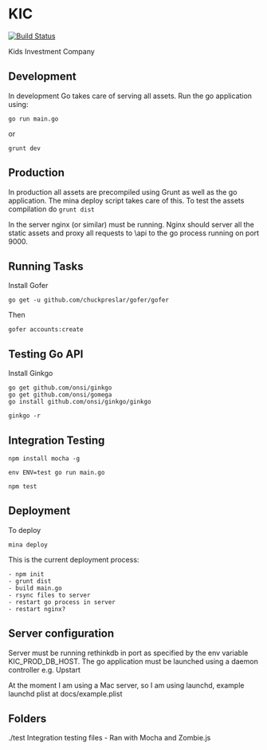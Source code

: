 KIC
===

[![Build Status](https://travis-ci.org/sporto/kic.png?branch=master)](https://travis-ci.org/sporto/kic)

Kids Investment Company


Development
----

In development Go takes care of serving all assets. Run the go application using:

	go run main.go

or

	grunt dev

Production
----------

In production all assets are precompiled using Grunt as well as the go application. The mina deploy script takes care of this.
To test the assets compilation do `grunt dist`

In the server nginx (or similar) must be running. Nginx should server all the static assets and proxy all requests to \api to the go process running on port 9000.

Running Tasks
----------

Install Gofer

	go get -u github.com/chuckpreslar/gofer/gofer

Then

	gofer accounts:create


Testing Go API
-------

Install Ginkgo
	
	go get github.com/onsi/ginkgo
	go get github.com/onsi/gomega
	go install github.com/onsi/ginkgo/ginkgo

	ginkgo -r

Integration Testing
-------------------

	npm install mocha -g

	env ENV=test go run main.go

	npm test

Deployment
-----------

To deploy

	mina deploy

This is the current deployment process:

	- npm init
	- grunt dist
	- build main.go
	- rsync files to server
	- restart go process in server
	- restart nginx?

Server configuration
---------------------

Server must be running rethinkdb in port as specified by the env variable KIC_PROD_DB_HOST.
The go application must be launched using a daemon controller e.g. Upstart

At the moment I am using a Mac server, so I am using launchd, example launchd plist at docs/example.plist

Folders
----------

./test
Integration testing files - Ran with Mocha and Zombie.js
